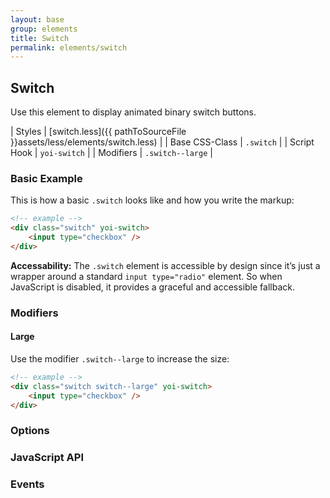```yaml
---
layout: base
group: elements
title: Switch
permalink: elements/switch
---
```


## Switch

Use this element to display animated binary switch buttons.

| Styles         | [switch.less]({{ pathToSourceFile }}assets/less/elements/switch.less) |
| Base CSS-Class | `.switch`                                                             |
| Script Hook    | `yoi-switch`                                                          |
| Modifiers      | `.switch--large`                                                      |

### Basic Example

This is how a basic `.switch` looks like and how you write the markup:

```html
<!-- example -->
<div class="switch" yoi-switch>
    <input type="checkbox" />
</div>
```

<p class="hint"><b>Accessability:</b> The <code>.switch</code> element is accessible by design since it’s just a wrapper around a standard <code>input type="radio"</code> element. So when JavaScript is disabled, it provides a graceful and accessible fallback.</p>

### Modifiers

#### Large

Use the modifier `.switch--large` to increase the size:

```html
<!-- example -->
<div class="switch switch--large" yoi-switch>
    <input type="checkbox" />
</div>
```

### Options

### JavaScript API

### Events
